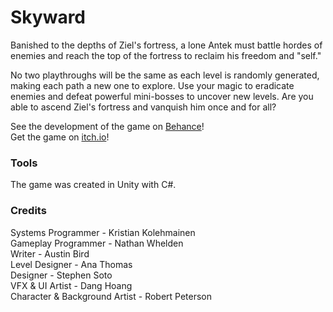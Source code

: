 
# Skyward
Banished to the depths of Ziel's fortress, a lone Antek must battle hordes of enemies and reach the top of the fortress to reclaim his freedom and "self."

No two playthroughs will be the same as each level is randomly generated, making each path a new one to explore. Use your magic to eradicate enemies and defeat powerful mini-bosses to uncover new levels. Are you able to ascend Ziel's fortress and vanquish him once and for all?

See the development of the game on [Behance](https://www.behance.net/gallery/141701931/Skyward)!<br/>
Get the game on [itch.io](https://mckoleman.itch.io/skyward)!

### Tools
The game was created in Unity with C#.

### Credits
Systems Programmer - Kristian Kolehmainen<br/>
Gameplay Programmer - Nathan Whelden<br/>
Writer - Austin Bird<br/>
Level Designer - Ana Thomas<br/>
Designer - Stephen Soto<br/>
VFX & UI Artist - Dang Hoang<br/>
Character & Background Artist - Robert Peterson<br/>
